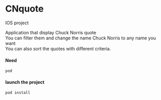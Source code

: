 # CNquote
IOS project

Application that display Chuck Norris quote  
You can filter them and change the name Chuck Norris to any name you want  
You can also sort the quotes with different criteria.

#### Need
`pod`

#### launch the project ####
`pod install`
